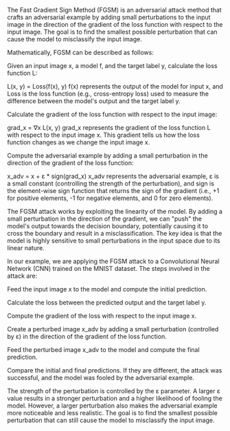 The Fast Gradient Sign Method (FGSM) is an adversarial attack method that crafts an adversarial example by adding small perturbations to the input image in the direction of the gradient of the loss function with respect to the input image. The goal is to find the smallest possible perturbation that can cause the model to misclassify the input image.

Mathematically, FGSM can be described as follows:

Given an input image x, a model f, and the target label y, calculate the loss function L:


L(x, y) = Loss(f(x), y)
f(x) represents the output of the model for input x, and Loss is the loss function (e.g., cross-entropy loss) used to measure the difference between the model's output and the target label y.

Calculate the gradient of the loss function with respect to the input image:


grad_x = ∇x L(x, y)
grad_x represents the gradient of the loss function L with respect to the input image x. This gradient tells us how the loss function changes as we change the input image x.

Compute the adversarial example by adding a small perturbation in the direction of the gradient of the loss function:


x_adv = x + ε * sign(grad_x)
x_adv represents the adversarial example, ε is a small constant (controlling the strength of the perturbation), and sign is the element-wise sign function that returns the sign of the gradient (i.e., +1 for positive elements, -1 for negative elements, and 0 for zero elements).

The FGSM attack works by exploiting the linearity of the model. By adding a small perturbation in the direction of the gradient, we can "push" the model's output towards the decision boundary, potentially causing it to cross the boundary and result in a misclassification. The key idea is that the model is highly sensitive to small perturbations in the input space due to its linear nature.

In our example, we are applying the FGSM attack to a Convolutional Neural Network (CNN) trained on the MNIST dataset. The steps involved in the attack are:

Feed the input image x to the model and compute the initial prediction.

Calculate the loss between the predicted output and the target label y.

Compute the gradient of the loss with respect to the input image x.

Create a perturbed image x_adv by adding a small perturbation (controlled by ε) in the direction of the gradient of the loss function.

Feed the perturbed image x_adv to the model and compute the final prediction.

Compare the initial and final predictions. If they are different, the attack was successful, and the model was fooled by the adversarial example.

The strength of the perturbation is controlled by the ε parameter. A larger ε value results in a stronger perturbation and a higher likelihood of fooling the model. However, a larger perturbation also makes the adversarial example more noticeable and less realistic. The goal is to find the smallest possible perturbation that can still cause the model to misclassify the input image.